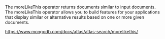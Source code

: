 The moreLikeThis operator returns documents similar to input documents. The moreLikeThis operator allows you to build features for your applications that display similar or alternative results based on one or more given documents.


https://www.mongodb.com/docs/atlas/atlas-search/morelikethis/
